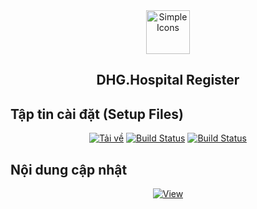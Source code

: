 <div align="center">
  <img src="https://raw.githubusercontent.com/dh-hos/dhg.hospitalprinter/main/Deploy_Tools/Logo.ico" alt="Simple Icons" width=70>
  <h2>DHG.Hospital Register</h2>
  
  
</div>

## Tập tin cài đặt (Setup Files)

<div align="center">
  
[![Tải về](https://img.shields.io/badge/Tải%20file%20cài%20đặt-Google%2001-blue?logo=googledrive)]([[[[https://drive.google.com/file/d/1zzd7CKbzGvLzZnSiHaueHZcxXqRkstHB/view?usp=sharing](https://drive.google.com/file/d/1Spd6kgBqtPogHxR-Z-xLQ9eyciyJo9L1/view?usp=drive_link)](https://drive.google.com/drive/folders/15qNx6iZavpvO9PHl--bCKCwfUNAR0v6y)](https://drive.google.com/file/d/1Spd6kgBqtPogHxR-Z-xLQ9eyciyJo9L1/view?usp=sharing)](https://drive.google.com/file/d/1Spd6kgBqtPogHxR-Z-xLQ9eyciyJo9L1/view?usp=sharing)) [![Build Status](https://img.shields.io/badge/Tải%20file%20cài%20đặt-Google%2002-blue?logo=googledrive)](https://drive.google.com/drive/u/0/folders/1P5fwwDAB3mwOiLydvbRMZgbuBoY-FN5t) [![Build Status](https://img.shields.io/badge/Tải%20file%20cài%20đặt-Onedrive-blue??style=for-the-badge&logo=microsoftonedrive)](https://1drv.ms/u/s!AusAbLoC7t1d2CWTfReuQ9MrwwwS?e=Iw4jLL)
  
</div>

## Nội dung cập nhật

<div align="center">
  
  [![View](https://img.shields.io/badge/-Xem%20chi%20ti%E1%BA%BFt%20c%E1%BA%ADp%20nh%E1%BA%ADt-informational?logo=github)](https://github.com/dh-hos/dhg.hospitalregister/blob/main/Deploy_Tools/CHANGELOG.md)

</div>
